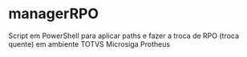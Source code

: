 # managerRPO
Script em PowerShell para aplicar paths e fazer a troca de RPO (troca quente) em ambiente TOTVS Microsiga Protheus
